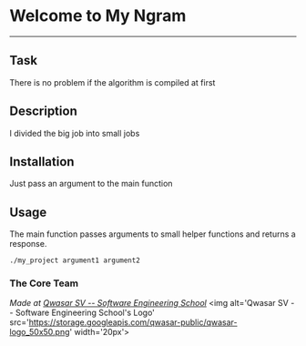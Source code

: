 # Welcome to My Ngram
***

## Task
There is no problem if the algorithm is compiled at first
## Description
I divided the big job into small jobs
## Installation
Just pass an argument to the main function
## Usage
The main function passes arguments to small helper functions and returns a response.
```
./my_project argument1 argument2
```

### The Core Team


<span><i>Made at <a href='https://qwasar.io'>Qwasar SV -- Software Engineering School</a></i></span>
<span><img alt='Qwasar SV -- Software Engineering School's Logo' src='https://storage.googleapis.com/qwasar-public/qwasar-logo_50x50.png' width='20px'></span>
